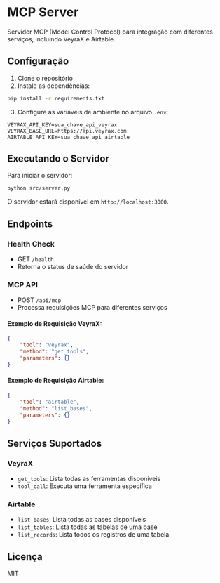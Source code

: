 # MCP Server

Servidor MCP (Model Control Protocol) para integração com diferentes serviços, incluindo VeyraX e Airtable.

## Configuração

1. Clone o repositório
2. Instale as dependências:
```bash
pip install -r requirements.txt
```

3. Configure as variáveis de ambiente no arquivo `.env`:
```env
VEYRAX_API_KEY=sua_chave_api_veyrax
VEYRAX_BASE_URL=https://api.veyrax.com
AIRTABLE_API_KEY=sua_chave_api_airtable
```

## Executando o Servidor

Para iniciar o servidor:

```bash
python src/server.py
```

O servidor estará disponível em `http://localhost:3000`.

## Endpoints

### Health Check
- GET `/health`
- Retorna o status de saúde do servidor

### MCP API
- POST `/api/mcp`
- Processa requisições MCP para diferentes serviços

#### Exemplo de Requisição VeyraX:
```json
{
    "tool": "veyrax",
    "method": "get_tools",
    "parameters": {}
}
```

#### Exemplo de Requisição Airtable:
```json
{
    "tool": "airtable",
    "method": "list_bases",
    "parameters": {}
}
```

## Serviços Suportados

### VeyraX
- `get_tools`: Lista todas as ferramentas disponíveis
- `tool_call`: Executa uma ferramenta específica

### Airtable
- `list_bases`: Lista todas as bases disponíveis
- `list_tables`: Lista todas as tabelas de uma base
- `list_records`: Lista todos os registros de uma tabela

## Licença

MIT 